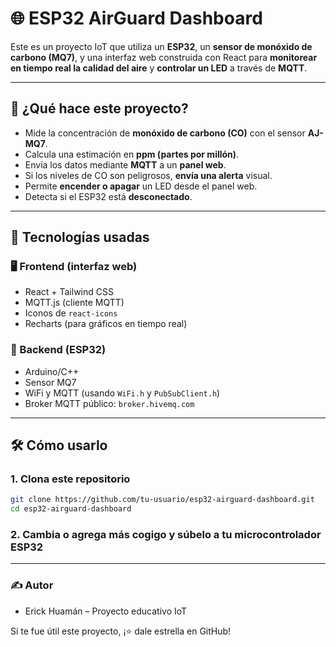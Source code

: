 # 🌐 ESP32 AirGuard Dashboard

Este es un proyecto IoT que utiliza un **ESP32**, un **sensor de monóxido de carbono (MQ7)**, y una interfaz web construida con React para **monitorear en tiempo real la calidad del aire** y **controlar un LED** a través de **MQTT**.

---

## 🚀 ¿Qué hace este proyecto?

- Mide la concentración de **monóxido de carbono (CO)** con el sensor **AJ-MQ7**.
- Calcula una estimación en **ppm (partes por millón)**.
- Envía los datos mediante **MQTT** a un **panel web**.
- Si los niveles de CO son peligrosos, **envía una alerta** visual.
- Permite **encender o apagar** un LED desde el panel web.
- Detecta si el ESP32 está **desconectado**.

---

## 🧠 Tecnologías usadas

### 🖥️ Frontend (interfaz web)
- React + Tailwind CSS
- MQTT.js (cliente MQTT)
- Iconos de `react-icons`
- Recharts (para gráficos en tiempo real)

### 🤖 Backend (ESP32)
- Arduino/C++
- Sensor MQ7
- WiFi y MQTT (usando `WiFi.h` y `PubSubClient.h`)
- Broker MQTT público: `broker.hivemq.com`

---

## 🛠️ Cómo usarlo

### 1. Clona este repositorio

```bash
git clone https://github.com/tu-usuario/esp32-airguard-dashboard.git
cd esp32-airguard-dashboard
````
### 2. Cambia o agrega más cogigo y súbelo a tu microcontrolador ESP32

---
### ✍️ Autor
- Erick Huamán – Proyecto educativo IoT

Si te fue útil este proyecto, ¡⭐ dale estrella en GitHub!
